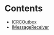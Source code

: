 

# Contents
- [ICRCOutbox](ICRCOutbox.sol/contract.ICRCOutbox.md)
- [IMessageReceiver](IMessageReceiver.sol/contract.IMessageReceiver.md)
